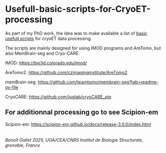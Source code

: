 # Usefull-basic-scripts-for-CryoET-processing

As part of my PhD work, the idea was to make available a list of [basic usefull scripts](./scripts) for cryoET data processing.

The scripts are mainly designed for using IMOD programs and AreTomo, but also MemBrain-seg and Cryo-CARE.

IMOD: https://bio3d.colorado.edu/imod/

AreTomo2: https://github.com/czimaginginstitute/AreTomo2

memBrain-seg: https://github.com/teamtomo/membrain-seg?tab=readme-ov-file

CryoCARE: https://github.com/juglab/cryoCARE_pip


## For additionnal processing go to see Scipion-em

Scipion-em: https://scipion-em.github.io/docs/release-3.0.0/index.html<br/>
<br/>
<br/>
_Benoit Gallet 2025, UGA/CEA/CNRS Institut de Biologie Structurale, grenoble, France_
